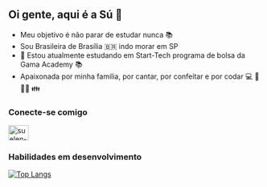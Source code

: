 ## Oi gente, aqui é a Sú 👋
- Meu objetivo é não parar de estudar nunca 📚
- Sou Brasileira de Brasília 🇧🇷 indo morar em SP
- 🌱 Estou atualmente estudando em Start-Tech programa de bolsa da Gama Academy 📚
- Apaixonada por minha familia, por cantar, por confeitar e por codar 💻 🍫 🧑‍🎤 👪



### Conecte-se comigo
<a href="https://www.linkedin.com/in/suelen-machado-00aab230/" target= "_blank" >
<img align="center" alt = "suelen-linkedin" height="30" width="40" src="https://cdn.jsdelivr.net/gh/devicons/devicon/icons/linkedin/linkedin-original.svg" style="max-width:100%;">
</a> 

###  Habilidades em desenvolvimento
[![Top Langs](https://github-readme-stats.vercel.app/api/top-langs/?username=suelenmachado&layout=compact)](https://github.com/suelenmachado/github-readme-stats)
